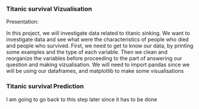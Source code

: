 ### Titanic survival Vizualisation 

Presentation:

In this project, we will investigate data related to titanic sinking. We want to investigate data and see what were the characteristics of people who died and people who survived. First, we need to get to know our data, by printing some examples and the type of each variable. Then we clean and reorganize the variables before proceeding to the part of answering our question and making vizualisation. We will need to import pandas since we will be using our dataframes, and matplotlib to make some visualisations

### Titanic survival Prediction 

I am going to go back to this step later since it has to be done 
